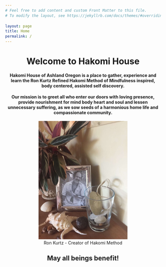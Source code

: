 ```yaml
---
# Feel free to add content and custom Front Matter to this file.
# To modify the layout, see https://jekyllrb.com/docs/themes/#overriding-theme-defaults

layout: page
title: Home
permalink: /
---
```


<center>
    <h1 class="post-title">
    Welcome to Hakomi House
    </h1>
    <h4>
    Hakomi House of Ashland Oregon is a place to gather, experience and learn the Ron Kurtz Refined Hakomi Method of Mindfulness inspired, body centered, assisted self discovery.
    </h4> 
    <h4>Our mission is to greet all who enter our doors with loving presence, provide nourishment for mind body heart and soul and lessen unnecessary suffering, as we sow seeds of a harmonious home life and compassionate community.
    </h4>
    <div style="width: 100%; max-width: 23rem;">
        <figure>
            <img src="/RonKurtz.jpg" alt="Ron Kurtz - Creator of Hakomi Method">
            <figcaption>
            Ron Kurtz - Creator of Hakomi Method
            </figcaption>
        </figure>
    </div>
    <h2>May all beings benefit!</h2>
</center>